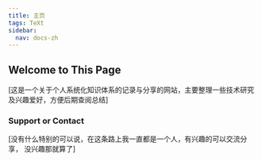 ```yaml
---
title: 主页
tags: TeXt
sidebar:
  nav: docs-zh
---
```


## Welcome to This Page
[这是一个关于个人系统化知识体系的记录与分享的网站，主要整理一些技术研究
及兴趣爱好，方便后期查阅总结]


### Support or Contact
[没有什么特别的可以说，在这条路上我一直都是一个人，有兴趣的可以交流分享，
没兴趣那就算了]

